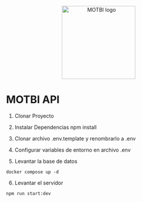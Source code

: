 <p align="center">
  <img src="http://motbiapp.s3-website.us-east-2.amazonaws.com/assets/images/logo/motbi_logo.png" width="200" alt="MOTBI logo" />
</p>

# MOTBI API

1. Clonar Proyecto

2. Instalar Dependencias npm install

3. Clonar archivo .env.template y renombrarlo a .env

4. Configurar variables de entorno en archivo .env

5. Levantar la base de datos
```
docker compose up -d
```

6. Levantar el servidor
```
npm run start:dev
```


